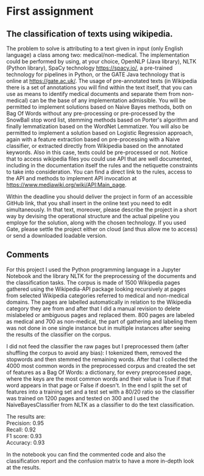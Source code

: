 # First assignment
## The classification of texts using wikipedia.

The problem to solve is attributing to a text given in input (only English language) a class among two: medical/non-medical. The implementation could be performed by using, at your choice, OpenNLP (Java library), NLTK (Python library), SpaCy technology https://spacy.io/, a pre-trained technology for pipelines in Python, or the GATE Java technology that is online at https://gate.ac.uk/. The usage of pre-annotated texts (in Wikipedia there is a set of annotations you will find within the text itself, that you can use as means to identify medical documents and separate them from non-medical) can be the base of any implementation admissible. You will be permitted to implement solutions based on Naive Bayes methods, both on Bag Of Words without any pre-processing or pre-processed by the SnowBall stop word list, stemming methods based on Porter's algorithm and finally lemmatization based on the WordNet Lemmatizer. You will also be permitted to implement a solution based on Logistic Regression approach, again with a feature extraction based on pre-processing with a Naive classifier, or extracted directly from Wikipedia based on the annotated keywords. Also in this case, texts could be pre-processed or not. Notice that to access wikipedia files you could use API that are well documented, including in the documentation itself the rules and the netiquette constraints to take into consideration. You can find a direct link to the rules, access to the API and methods to implement API invocation at https://www.mediawiki.org/wiki/API:Main_page.

Within the deadline you should deliver the project in form of an accessible GitHub link, that you shall insert in the online text you need to edit simultaneously. In that text, moreover, please describe the project in a short way by devising the operational structure and the actual pipeline you employe for the solution, along with the chosen technology. If you used Gate, please settle the project either on cloud (and thus allow me to access) or send a downloaded loadable version.

## Comments
For this project I used the Python programming language in a Jupyter Notebook and the library NLTK for the preprocessing of the documents and the classification tasks. The corpus is made of 1500 Wikipedia pages gathered using the Wikipedia-API package looking recursively at pages from selected Wikipedia categories referred to medical and non-medical domains. The pages are labelled automatically in relation to the Wikipedia category they are from and after that I did a manual revision to delete mislabeled or ambiguous pages and replaced them. 800 pages are labeled as medical and 700 as non-medical, the part of gathering and labeling them was not done in one single instance but in multiple instances after seeing the results of the classifier on the corpus. 

I did not feed the classifier the raw pages but I preprocessed them (after shuffling the corpus to avoid any bias): I tokenized them, removed the stopwords and then stemmed the remaining words. After that I collected the 4000 most common words in the preprocessed corpus and created the set of features as a Bag Of Words: a dictionary, for every preprocessed page, where the keys are the most common words and their value is True if that word appears in that page or False if doesn't. In the end I split the set of features into a training set and a test set with a 80/20 ratio so the classifier was trained on 1200 pages and tested on 300 and I used the NaiveBayesClassifier from NLTK as a classifier to do the text classification.

The results are:  
Precision: 0.95  
Recall: 0.92  
F1 score: 0.93  
Accuracy: 0.93  

In the notebook you can find the commented code and also the classification report and the confusion matrix to have a more in-depth look at the results.
